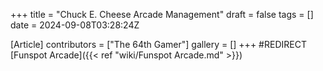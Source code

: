 +++
title = "Chuck E. Cheese Arcade Management"
draft = false
tags = []
date = 2024-09-08T03:28:24Z

[Article]
contributors = ["The 64th Gamer"]
gallery = []
+++
#REDIRECT [Funspot Arcade]({{< ref "wiki/Funspot Arcade.md" >}})